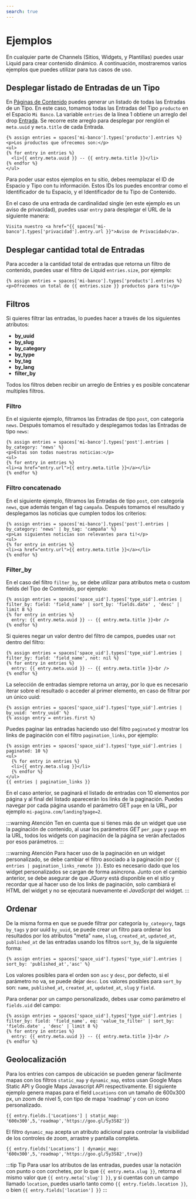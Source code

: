 ```yaml
---
search: true
---
```


# Ejemplos

En cualquier parte de Channels (Sitios, Widgets, y Plantillas) puedes usar Liquid para crear contenido dinámico. A continuación, mostraremos varios ejemplos que puedes utilizar para tus casos de uso.

## Desplegar listado de Entradas de un Tipo

En [Páginas de Contenido](/es/platform/channels/pages.html#pagina-de-contenido) puedes generar un listado de todas las Entradas de un Tipo. En este caso, tomamos todas las Entradas del Tipo `producto` en el Espacio `Mi Banco`. La variable `entries`  de la línea 1 obtiene un arreglo del drop [Entrada](/es/platform/channels/drops.html#entrada). Se recorre este arreglo para desplegar por renglón el `meta.uuid` y `meta.title` de cada Entrada. 

```liquid
{% assign entries = spaces['mi-banco'].types['producto'].entries %}
<p>Los productos que ofrecemos son:</p>
<ul>
{% for entry in entries %}
  <li>{{ entry.meta.uuid }} -- {{ entry.meta.title }}</li>
{% endfor %}
</ul>
```

Para poder usar estos ejemplos en tu sitio, debes reemplazar el ID de Espacio y Tipo con tu información. Estos IDs los puedes encontrar como el Identificador de tu Espacio, y el Identificador de tu Tipo de Contenido.
 
En el caso de una entrada de cardinalidad single (en este ejemplo es un aviso de privacidad), puedes usar `entry` para desplegar el URL de la siguiente manera:

```liquid
Visita nuestro <a href="{{ spaces['mi-banco'].types['privacidad'].entry.url }}">Aviso de Privacidad</a>.
```

## Desplegar cantidad total de Entradas

Para acceder a la cantidad total de entradas que retorna un filtro de contenido, puedes usar el filtro de Liquid `entries.size`, por ejemplo:

```liquid
{% assign entries = spaces['mi-banco'].types['products'].entries %}
<p>Ofrecemos un total de {{ entries.size }} productos para ti!</p>
```

## Filtros

Si quieres filtrar las entradas, lo puedes hacer a través de los siguientes atributos: 
  - **by_uuid**
  - **by_slug**
  - **by_category**
  - **by_type**
  - **by_tag**
  - **by_lang**
  - **filter_by**

Todos los filtros deben recibir un arreglo de Entries y es posible concatenar multiples filtros. 

### Filtro

En el siguiente ejemplo, filtramos las Entradas de tipo `post`, con categoría `news`. Después tomamos el resultado y desplegamos todas las Entradas de tipo `news`:

```liquid
{% assign entries = spaces['mi-banco'].types['post'].entries | by_category: 'news' %}
<p>Estas son todas nuestras noticias:</p>
<ul>
{% for entry in entries %}
<li><a href="entry.url">{{ entry.meta.title }}</a></li>
{% endfor %}    
```

### Filtro concatenado

En el siguiente ejemplo, filtramos las Entradas de tipo `post`, con categoría `news`, que además tengan el tag `campaña`. Después tomamos el resultado y desplegamos las noticias que cumplen todos los criterios:

```liquid
{% assign entries = spaces['mi-banco'].types['post'].entries | by_category: 'news' | by_tag: 'campaña' %}
<p>Las siguientes noticias son relevantes para ti!</p>
<ul>
{% for entry in entries %}
<li><a href="entry.url">{{ entry.meta.title }}</a></li>
{% endfor %}    
```

### Filter_by

En el caso del filtro `filter_by`, se debe utilizar para atributos meta o custom fields del Tipo de Contenido, por ejemplo:

```liquid
{% assign entries = spaces['space_uid'].types['type_uid'].entries | filter_by: field: 'field_name' | sort_by: 'fields.date' , 'desc' | limit 8 %}
{% for entry in entries %}
  entry: {{ entry.meta.uuid }} -- {{ entry.meta.title }}<br />
{% endfor %}
```

Si quieres negar un valor dentro del filtro de campos, puedes usar `not` dentro del filtro:

```liquid
{% assign entries = spaces['space_uid'].types['type_uid'].entries | filter_by: field: 'field_name', not: nil %}
{% for entry in entries %}
  entry: {{ entry.meta.uuid }} -- {{ entry.meta.title }}<br />
{% endfor %}
```

La selección de entradas siempre retorna un array, por lo que es necesario iterar sobre el resultado o acceder al primer elemento, en caso de filtrar por un único uuid:

```liquid
{% assign entries = spaces['space_uid'].types['type_uid'].entries | by_uuid: 'entry_uuid' %}
{% assign entry = entries.first %}
```

Puedes paginar las entradas haciendo uso del filtro `paginated` y mostrar los links de paginación con el filtro `pagination_links`, por ejemplo:

```liquid
{% assign entries = spaces['space_uid'].types['type_uid'].entries | paginated: 10 %}
<ul>
  {% for entry in entries %}
  <li>{{ entry.meta.slug }}</li>
  {% endfor %}
</ul>
{{ entries | pagination_links }}
```

En el caso anterior, se paginará el listado de entradas con 10 elementos por página y al final del listado aparecerán los links de la paginación. Puedes navegar por cada página usando el parámetro GET `page` en la URL, por ejemplo `mi-pagina.com/landing?page=2`.

:::warning Atención
Ten en cuenta que si tienes más de un widget que use la paginación de contenido, al usar los parámetros _GET_ `per_page` y `page` en la URL, todos los widgets con paginación de la página se verán afectados por esos parámetros.
:::

:::warning Atención
Para hacer uso de la paginación en un widget personalizado, se debe cambiar el filtro asociado a la paginación por <span v-pre>`{{ entries | pagination_links_remote }}`</span>. Esto es necesario dado que los widget personalizados se cargan de forma asíncrona. Junto con el cambio anterior, se debe asegurar de que _JQuery_ está disponible en el sitio y recordar que al hacer uso de los links de paginación, solo cambiará el HTML del widget y no se ejecutará nuevamente el _JavaScript_ del widget.
:::

## Ordenar

De la misma forma en que se puede filtrar por categoría `by_category`, tags `by_tags` y por uuid `by_uuid`, se puede crear un filtro para ordenar los resultados por los atributos "meta" `name`, `slug`, `created_at`, `updated_at`, `published_at` de las entradas usando los filtros `sort_by`, de la siguiente forma:

```liquid
{% assign entries = spaces['space_uid'].types['type_uid'].entries | sort_by: 'published_at','asc' %}
```

Los valores posibles para el orden son `asc` y `desc`, por defecto, si el parámetro no va, se puede dejar `desc`.
Los valores posibles para `sort_by` son: `name`, `published_at`, `created_at`, `updated_at`, `slug` y `field`.

Para ordenar por un campo personalizado, debes usar como parámetro el `fields.uid` del campo:

```liquid
{% assign entries = spaces['space_uid'].types['type_uid'].entries | filter_by: field: 'field_name', eq: 'value_to_filter' | sort_by: 'fields.date' , 'desc' | limit 8 %}
{% for entry in entries %}
  entry: {{ entry.meta.uuid }} -- {{ entry.meta.title }}<br />
{% endfor %}
```

## Geolocalización

Para los entries con campos de ubicación se pueden generar fácilmente mapas con los filtros `static_map` y `dynamic_map`, estos usan Google Maps Static API y Google Maps Javascript API respectivamente. El siguiente ejemplo genera mapas para el field `Locations` con un tamaño de 600x300 px, un zoom de nivel 5, con tipo de mapa 'roadmap' y con un ícono personalizado.

```
{{ entry.fields.['Locations'] | static_map: '600x300',5,'roadmap','https://goo.gl/5y3S82'}}
```

El filtro `dynamic_map` acepta un atributo adicional para controlar la visibilidad de los controles de zoom, arrastre y pantalla completa.

```
{{ entry.fields['Locations'] | dynamic_map: '600x300',5,'roadmap','https://goo.gl/5y3S82',true}}
```

:::tip Tip
Para usar los atributos de las entradas, puedes usar la notación con punto o con corchetes, por lo que <span v-pre>`{{ entry.meta.slug }}`</span>, retorna el mismo valor que <span v-pre>`{{ entry.meta['slug'] }}`</span>, y si cuentas con un campo llamado `location`, puedes usarlo tanto como <span v-pre>`{{ entry.fields.location }}`</span>, o bien <span v-pre>`{{ entry.fields['location'] }}`</span>
:::


